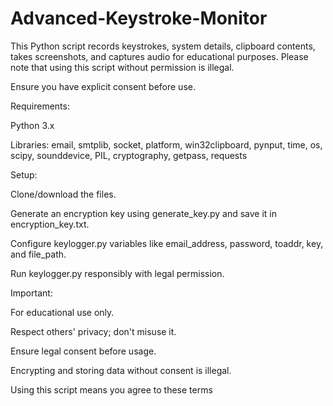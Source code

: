 # Advanced-Keystroke-Monitor
This Python script records keystrokes, system details, clipboard contents, takes screenshots, and captures audio for educational purposes. Please note that using this script without permission is illegal. 

Ensure you have explicit consent before use.


Requirements:

Python 3.x

Libraries: email, smtplib, socket, platform, win32clipboard, pynput, time, os, scipy, sounddevice, PIL, cryptography, getpass, requests


Setup:

Clone/download the files.

Generate an encryption key using generate_key.py and save it in encryption_key.txt.

Configure keylogger.py variables like email_address, password, toaddr, key, and file_path.

Run keylogger.py responsibly with legal permission.


Important:

For educational use only.

Respect others' privacy; don't misuse it.

Ensure legal consent before usage.

Encrypting and storing data without consent is illegal.

Using this script means you agree to these terms
